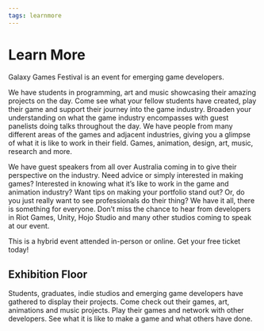 ```yaml
---
tags: learnmore
---
```


# Learn More

Galaxy Games Festival is an event for emerging game developers.

We have students in programming, art and music showcasing their amazing projects on the day. Come see what your fellow students have created, play their game and support their journey into the game industry. Broaden your understanding on what the game industry encompasses with guest panelists doing talks throughout the day. We have people from many different areas of the games and adjacent industries, giving you a glimpse of what it is like to work in their field. Games, animation, design, art, music, research and more. 

We have guest speakers from all over Australia coming in to give their perspective on the industry. Need advice or simply interested in making games? Interested in knowing what it’s like to work in the game and animation industry? Want tips on making your portfolio stand out? Or, do you just really want to see professionals do their thing? We have it all, there is something for everyone. Don’t miss the chance to hear from developers in Riot Games, Unity, Hojo Studio and many other studios coming to speak at our event.  

This is a hybrid event attended in-person or online. Get your free ticket today!

## Exhibition Floor
Students, graduates, indie studios and emerging game developers have gathered to display their projects. Come check out their games, art, animations and music projects. Play their games and network with other developers. See what it is like to make a game and what others have done. 
